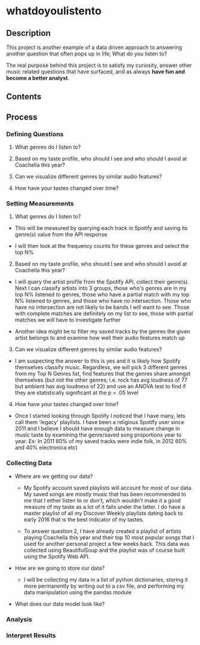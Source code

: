 # whatdoyoulistento

## Description

This project is another example of a data driven approach to answering another question that often pops up in life; What do you listen to?

The real purpose behind this project is to satisfy my curiosity, answer other music related questions that have surfaced, and as always **have fun and become a better analyst**.

## Contents

## Process

### Defining Questions

1) What genres do I listen to?

2) Based on my taste profile, who should I see and who should I avoid at Coachella this year?

3) Can we visualize different genres by similar audio features?

4) How have your tastes changed over time?

### Setting Measurements

1) What genres do I listen to?

- This will be measured by querying each track in Spotify and saving its genre(s) value from the API response

- I will then look at the frequency counts for these genres and select the top N%

2) Based on my taste profile, who should I see and who should I avoid at Coachella this year?

- I will query the artist profile from the Spotify API, collect their genre(s). Next I can classify artists into 3 groups, those who's genres are in my top N% listened to genres, those who have a partial match with my top N% listened to genres, and those who have no intersection. Those who have no intersection are not likely to be bands I will want to see. Those with complete matches are definitely on my list to see, those with partial matches we will have to investigate further

- Another idea might be to filter my saved tracks by the genres the given artist belongs to and examine how well their audio features match up

3) Can we visualize different genres by similar audio features?

- I am suspecting the answer to this is yes and it is likely how Spotify themselves classify music. Regardless, we will pick 3 different genres from my Top N Genres list, find features that the genres share amongst themselves (but not the other genres; i.e. rock has avg loudness of 77 but ambient has avg loudness of 22) and use an ANOVA test to find if they are statistically significant at the p = .05 level

4) How have your tastes changed over time?

- Once I started looking through Spotify I noticed that I have many, lets call them 'legacy' playlists. I have been a religious Spotify user since 2011 and I believe I should have enough data to measure change in music taste by examining the genre/saved song proportions year to year. Ex: In 2011 80% of my saved tracks were indie folk, in 2012 60% and 40% electronica etc)

### Collecting Data

- Where are we getting our data?

  - My Spotify account saved playlists will account for most of our data. My saved songs are mostly music that has been recommended to me that I either listen to or don't, which wouldn't make it a good measure of my taste as a lot of it falls under the latter. I do have a master playlist of all my Discover Weekly playlists dating back to early 2016 that is the best indicator of my tastes.

  - To answer question 2, I have already created a playlist of artists playing Coachella this year and their top 10 most popular songs that I used for another personal project a few weeks back. This data was collected using BeautifulSoup and the playlist was of course built using the Spotify Web API.

- How are we going to store our data?

  - I will be collecting my data in a list of python dictionaries, storing it more permanently by writing out to a csv file, and performing my data manipulation using the pandas module

- What does our data model look like?

### Analysis

### Interpret Results
